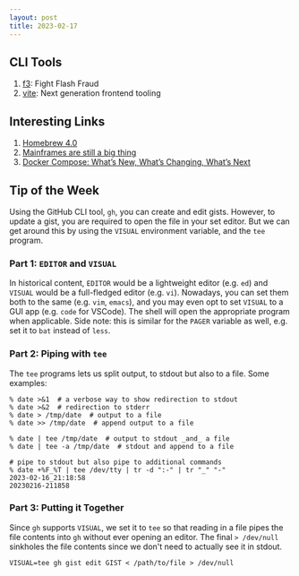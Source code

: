```yaml
---
layout: post
title: 2023-02-17
---
```


## CLI Tools

1. [f3](https://github.com/AltraMayor/f3): Fight Flash Fraud
2. [vite](https://github.com/vitejs/vite): Next generation frontend tooling

## Interesting Links

1. [Homebrew 4.0](https://brew.sh/2023/02/16/homebrew-4.0.0/)
2. [Mainframes are still a big thing](https://changelog.com/podcast/524)
3. [Docker Compose: What’s New, What’s Changing, What’s Next](https://www.docker.com/blog/new-docker-compose-v2-and-v1-deprecation/)

## Tip of the Week

Using the GitHub CLI tool, `gh`, you can create and edit gists. However, to update a gist, you are required to open the file in your set editor. But we can get around this by using the `VISUAL` environment variable, and the `tee` program.

### Part 1: `EDITOR` and `VISUAL`

In historical content, `EDITOR` would be a lightweight editor (e.g. `ed`) and `VISUAL` would be a full-fledged editor (e.g. `vi`). Nowadays, you can set them both to the same (e.g. `vim`, `emacs`), and you may even opt to set `VISUAL` to a GUI app (e.g. `code` for VSCode). The shell will open the appropriate program when applicable. Side note: this is similar for the `PAGER` variable as well, e.g. set it to `bat` instead of `less`.

### Part 2: Piping with `tee`

The `tee` programs lets us split output, to stdout but also to a file. Some examples:

```
% date >&1  # a verbose way to show redirection to stdout
% date >&2  # redirection to stderr
% date > /tmp/date  # output to a file
% date >> /tmp/date  # append output to a file

% date | tee /tmp/date  # output to stdout _and_ a file
% date | tee -a /tmp/date  # stdout and append to a file

# pipe to stdout but also pipe to additional commands
% date +%F_%T | tee /dev/tty | tr -d ":-" | tr "_" "-"
2023-02-16_21:18:58
20230216-211858
```

### Part 3: Putting it Together

Since `gh` supports `VISUAL`, we set it to `tee` so that reading in a file pipes the file contents into `gh` without ever opening an editor. The final `> /dev/null` sinkholes the file contents since we don't need to actually see it in stdout.

```
VISUAL=tee gh gist edit GIST < /path/to/file > /dev/null
```
